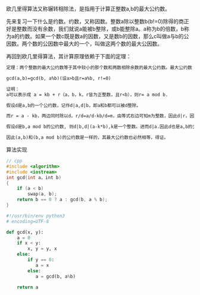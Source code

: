  
 欧几里得算法又称辗转相除法，是指用于计算正整数a,b的最大公约数。
 
  先来复习一下什么是约数。约数，又称因数。整数a除以整数b(b!=0)除得的商正好是整数而没有余数，我们就说a能被b整除，或b能整除a。a称为b的倍数，b称为a的约数。如果一个数c既是数a的因数，又是数b的因数，那么c叫做a与b的公因数。两个数的公因数中最大的一个，叫做这两个数的最大公因数。
  
  
  再回到欧几里得算法，其计算原理依赖于下面的定理：
  ```md
  定理：两个整数的最大公约数等于其中较小的那个数和两数相除余数的最大公约数。最大公约数（Greatest Common Divisor）缩写为GCD.
  
gcd(a,b)=gcd(b, a%b)(设a>b且r=a%b, r!=0)

证明：
a可以表示成 a = kb + r（a，b，k，r皆为正整数，且r<b），则r= a mod b.

假设d是a,b的一个公约数，记作d|a,d|b，即a和b都可以被d整除。

而r = a - kb，两边同时除以d，r/d=a/d-kb/d=m，由等式右边可知m为整数，因此d|r，因此d也是b,a mod b的公约数

假设d是b,a mod b的公约数, 则d|b,d|(a-k*b),k是一个整数。进而d|a.因此d也是a,b的公约数

因此(a,b)和(b,a mod b)的公约数是一样的，其最大公约数也必然相等，得证。
```


算法实现
```c++
// cpp
#include <algorithm> 
#include <iostream> 
int gcd(int a，int b)
{
    if (a < b)
        swap(a, b);
    return b == 0 ? a : gcd(b, a % b);
}
```

```Python
#!/usr/bin/env python3
# encoding=UTF-8

def gcd(x, y):
    a = 0
    if x < y:
        x, y = y, x
    else:
        if y == 0:
           a = x
        else:
           a = gcd(b, a%b)
    
    return a
```
